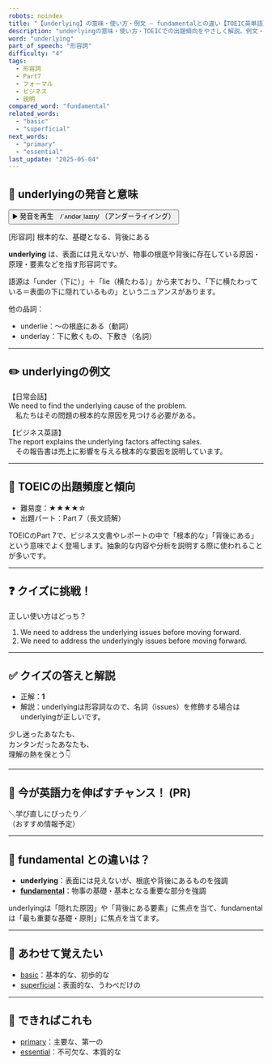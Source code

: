 ```yaml
---
robots: noindex
title: "【underlying】の意味・使い方・例文 ― fundamentalとの違い【TOEIC英単語】"
description: "underlyingの意味・使い方・TOEICでの出題傾向をやさしく解説。例文・クイズ付きでfundamentalとの違いもわかりやすく学べます。"
word: "underlying"
part_of_speech: "形容詞"
difficulty: "4"
tags:
  - 形容詞
  - Part7
  - フォーマル
  - ビジネス
  - 説明
compared_word: "fundamental"
related_words:
  - "basic"
  - "superficial"
next_words:
  - "primary"
  - "essential"
last_update: "2025-05-04"
---
```


## 🔰 underlyingの発音と意味

<button class="play-audio" onclick="playTTS('underlying')">
  <span class="play-audio-main">
    ▶️ 発音を再生　/ˈʌndərˌlaɪɪŋ/
  </span>
  <span class="play-audio-sub">
    （アンダーライイング）
  </span>
</button>

[形容詞] 根本的な、基礎となる、背後にある

**underlying** は、表面には見えないが、物事の根底や背後に存在している原因・原理・要素などを指す形容詞です。

語源は「under（下に）」＋「lie（横たわる）」から来ており、「下に横たわっている＝表面の下に隠れているもの」というニュアンスがあります。

他の品詞：  
- underlie：～の根底にある（動詞）
- underlay：下に敷くもの、下敷き（名詞）

---

## ✏️ underlyingの例文

【日常会話】  
We need to find the underlying cause of the problem.  
　私たちはその問題の根本的な原因を見つける必要がある。

【ビジネス英語】  
The report explains the underlying factors affecting sales.  
　その報告書は売上に影響を与える根本的な要因を説明しています。

---

## 🎯 TOEICの出題頻度と傾向

- 難易度：★★★★☆
- 出題パート：Part 7（長文読解）

TOEICのPart 7で、ビジネス文書やレポートの中で「根本的な」「背後にある」という意味でよく登場します。抽象的な内容や分析を説明する際に使われることが多いです。

---

## ❓ クイズに挑戦！

正しい使い方はどっち？

1. We need to address the underlying issues before moving forward.  
2. We need to address the underlyingly issues before moving forward.

---

## ✅ クイズの答えと解説

- 正解：**1**
- 解説：underlyingは形容詞なので、名詞（issues）を修飾する場合はunderlyingが正しいです。

少し迷ったあなたも、  
カンタンだったあなたも、  
理解の熱を保とう👇️

---

## 🚀 今が英語力を伸ばすチャンス！ (PR)

<div class="info-center">
＼学び直しにぴったり／<br>  
（おすすめ情報予定）
</div>

---

## 🤔  fundamental との違いは？

- **underlying**：表面には見えないが、根底や背後にあるものを強調
- **[fundamental](/word/fundamental)**：物事の基礎・基本となる重要な部分を強調

underlyingは「隠れた原因」や「背後にある要素」に焦点を当て、fundamentalは「最も重要な基礎・原則」に焦点を当てます。

---

## 🧩 あわせて覚えたい

- [basic](/word/basic)：基本的な、初歩的な
- [superficial](/word/superficial)：表面的な、うわべだけの

---

## 📖 できればこれも

- [primary](/word/primary)：主要な、第一の
- [essential](/word/essential)：不可欠な、本質的な

<!-- cvid: aid46_bid41 -->
